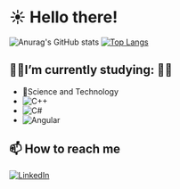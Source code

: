 # :sunny: Hello there!  
![Anurag's GitHub stats](https://github-readme-stats.vercel.app/api?username=GFelixH&count_private=true&show_icons=true&theme=blue-green)
[![Top Langs](https://github-readme-stats.vercel.app/api/top-langs/?username=anuraghazra&layout=compact&theme=blue-green)](https://github.com/anuraghazra/github-readme-stats)

## :man_technologist:I’m currently studying: :man_technologist:  
- :dna:Science and Technology  
- ![C++](https://img.shields.io/badge/C%2B%2B-00599C?style=for-the-badge&logo=c%2B%2B&logoColor=white)     
- ![C#](https://img.shields.io/badge/C%23-239120?style=for-the-badge&logo=c-sharp&logoColor=white)    
- ![Angular](https://img.shields.io/badge/Angular-DD0031?style=for-the-badge&logo=angular&logoColor=white)  
   
## 📫 How to reach me   
  [![LinkedIn](https://img.shields.io/badge/LinkedIn-0077B5?style=for-the-badge&logo=linkedin&logoColor=white)](https://www.linkedin.com/in/gabriel-f-622194245/)
 

